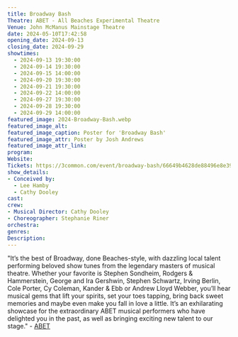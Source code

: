 ```yaml
---
title: Broadway Bash
Theatre: ABET - All Beaches Experimental Theatre
Venue: John McManus Mainstage Theatre
date: 2024-05-10T17:42:58
opening_date: 2024-09-13
closing_date: 2024-09-29
showtimes:
  - 2024-09-13 19:30:00
  - 2024-09-14 19:30:00
  - 2024-09-15 14:00:00
  - 2024-09-20 19:30:00
  - 2024-09-21 19:30:00
  - 2024-09-22 14:00:00
  - 2024-09-27 19:30:00
  - 2024-09-28 19:30:00
  - 2024-09-29 14:00:00
featured_image: 2024-Broadway-Bash.webp
featured_image_alt: 
featured_image_caption: Poster for 'Broadway Bash'
featured_image_attr: Poster by Josh Andrews
featured_image_attr_link: 
program:
Website: 
Tickets: https://3common.com/event/broadway-bash/66649b4628de88496e8e3988
show_details: 
- Conceived by: 
  - Lee Hamby
  - Cathy Dooley
cast:
crew:
- Musical Director: Cathy Dooley
- Choreographer: Stephanie Riner
orchestra:
genres: 
Description: 
---
```

"It’s the best of Broadway, done Beaches-style, with dazzling local talent performing beloved show tunes from the legendary masters of musical theatre.  Whether your favorite is Stephen Sondheim, Rodgers & Hammerstein, George and Ira Gershwin, Stephen Schwartz, Irving Berlin, Cole Porter, Cy Coleman, Kander & Ebb or Andrew Lloyd Webber, you’ll hear musical gems that lift your spirits, set your toes tapping, bring back sweet memories and maybe even make you fall in love a little.  It’s an exhilarating showcase for the extraordinary ABET musical performers who have delighted you in the past, as well as bringing exciting new talent to our stage." - [ABET](https://www.abetjax.com/2024-25-season)